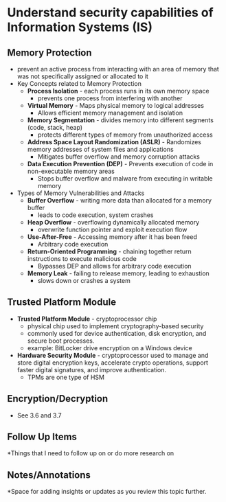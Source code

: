 # Understand security capabilities of Information Systems (IS)
## Memory Protection
- prevent an active process from interacting with an area of memory that was not specifically assigned or allocated to it
- Key Concepts related to Memory Protection
	- **Process Isolation** - each process runs in its own memory space
		- prevents one process from interfering with another
	- **Virtual Memory** - Maps physical memory to logical addresses
		- Allows efficient memory management and isolation
	- **Memory Segmentation** - divides memory into different segments (code, stack, heap)
		- protects different types of memory from unauthorized access
	- **Address Space Layout Randomization (ASLR)** - Randomizes memory addresses of system files and applications
		- Mitigates buffer overflow and memory corruption attacks
	- **Data Execution Prevention (DEP)** - Prevents execution of code in non-executable memory areas
		- Stops buffer overflow and malware from executing in writable memory
- Types of Memory Vulnerabilities and Attacks
	- **Buffer Overflow** - writing more data than allocated for a memory buffer
		- leads to code execution, system crashes
	- **Heap Overflow** - overflowing dynamically allocated memory
		- overwrite function pointer and exploit execution flow
	- **Use-After-Free** - Accessing memory after it has been freed
		- Arbitrary code execution
	- **Return-Oriented Programming** - chaining together return instructions to execute malicious code
		- Bypasses DEP and allows for arbitrary code execution
	- **Memory Leak** - failing to release memory, leading to exhaustion
		- slows down or crashes a system
## Trusted Platform Module
- **Trusted Platform Module** - cryptoprocessor chip
	- physical chip used to implement cryptography-based security
	- commonly used for device authentication, disk encryption, and secure boot processes.
	- example: BitLocker drive encryption on a Windows device
- **Hardware Security Module** - cryptoprocessor used to manage and store digital encryption keys, accelerate crypto operations, support faster digital signatures, and improve authentication.
	- TPMs are one type of HSM
## Encryption/Decryption
- See 3.6 and 3.7



## Follow Up Items
*Things that I need to follow up on or do more research on

## Notes/Annotations
*Space for adding insights or updates as you review this topic further.
